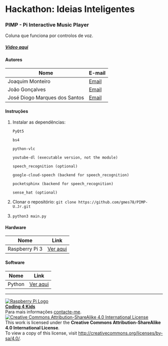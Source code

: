 ﻿# Hackathon: Ideias Inteligentes

### PIMP - Pi Interactive Music Player

Coluna que funciona por controlos de voz. 
  
##### [Vídeo aqui](https://drive.google.com/file/d/0B_pUAOPBkih7NG52TDFyUHViNTA/view?usp=sharing)
  
#### Autores  

|Nome  |E-mail  |  
|---|---|    
|Joaquim Monteiro  |[Email](mailto:gmes.078@gmail.com)  |
|João Gonçalves  |[Email](mailto:jpcg89@gmail.com)  |
|José Diogo Marques dos Santos|[Email](mailto:santos.josediogo@gmail.com)  |

#### Instruções

1. Instalar as dependências:

    `PyQt5`

    `bs4`

    `python-vlc`

    `youtube-dl (executable version, not the module)`

    `speech_recognition (optional)`

    `google-cloud-speech (backend for speech_recognition)`

    `pocketsphinx (backend for speech_recognition)`

    `sense_hat (optional)`

2. Clonar o repositório: `git clone https://github.com/gmes78/PIMP-U.Jr.git`

3. `python3 main.py`

#### Hardware  

|Nome  |Link  |  
|---|---|    
|Raspberry Pi 3  |[Ver aqui](http://www.raspberrypi.org)  |  

#### Software  

|Nome  |Link  |  
|---|---|    
|Python  |[Ver aqui](http://www.python.org)  |


***  
[![Raspberry Pi Logo](https://upload.wikimedia.org/wikipedia/en/thumb/c/cb/Raspberry_Pi_Logo.svg/50px-Raspberry_Pi_Logo.svg.png)](http://raspberrypi.org)   
[**Coding 4 Kids**](http://coding4kids.github.io/coding4kids/)  
Para mais informações [contacte-me](mailto:nunofilipesantos@gmail.com).  
[![Creative Commons Attribution-ShareAlike 4.0 International License](https://licensebuttons.net/l/by-sa/4.0/88x31.png)](http://creativecommons.org/licenses/by-sa/4.0/)  
This work is licensed under the **Creative Commons Attribution-ShareAlike 4.0 International License**.  
To view a copy of this license, visit http://creativecommons.org/licenses/by-sa/4.0/.  
